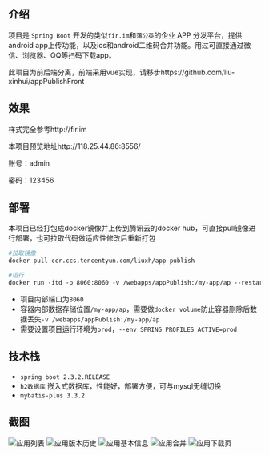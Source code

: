 ## 介绍

项目是 `Spring Boot` 开发的类似`fir.im`和`蒲公英`的企业 APP 分发平台，提供android app上传功能，以及ios和android二维码合并功能。用过可直接通过微信、浏览器、QQ等扫码下载app。

此项目为前后端分离，前端采用vue实现，请移步https://github.com/liu-xinhui/appPublishFront

## 效果

样式完全参考http://fir.im

本项目预览地址http://118.25.44.86:8556/

账号：admin

密码：123456

## 部署

本项目已经打包成docker镜像并上传到腾讯云的docker hub，可直接pull镜像进行部署，也可拉取代码做适应性修改后重新打包

```dockerfile
#拉取镜像
docker pull ccr.ccs.tencentyun.com/liuxh/app-publish

#运行
docker run -itd -p 8060:8060 -v /webapps/appPublish:/my-app/ap --restart=always --name app-publish --env SPRING_PROFILES_ACTIVE=prod ccr.ccs.tencentyun.com/liuxh/app-publish
```

- 项目内部端口为`8060`
- 容器内部数据存储位置`/my-app/ap`，需要做`docker volume`防止容器删除后数据丢失`-v /webapps/appPublish:/my-app/ap`
- 需要设置项目运行环境为`prod`，`--env SPRING_PROFILES_ACTIVE=prod`

## 技术栈

- `spring boot 2.3.2.RELEASE`
- `h2数据库` 嵌入式数据库，性能好，部署方便，可与mysql无缝切换
- `mybatis-plus 3.3.2`

## 截图

![应用列表](https://uploader.shimo.im/f/9ReWOLluDSUqzHRY.png)
![应用版本历史](https://uploader.shimo.im/f/xZaEsvCRnkTgCYAp.png)
![应用基本信息](https://uploader.shimo.im/f/Hk3NkwSheT6ornG3.png)
![应用合并](https://uploader.shimo.im/f/ZNeltMJb3VRkNN3M.png)
![应用下载页](https://uploader.shimo.im/f/ZoKqStY8HH4BU5Qr.png)